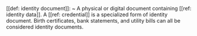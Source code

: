 [[def: identity document]]:
~ A physical or digital document containing [[ref: identity data]]. A [[ref: credential]] is a specialized form of identity document. Birth certificates, bank statements, and utility bills can all be considered identity documents.


